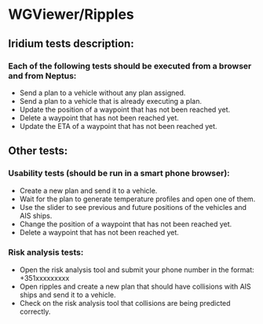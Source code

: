 # WGViewer/Ripples


## Iridium tests description:
### Each of the following tests should be executed from a browser and from Neptus:
- Send a plan to a vehicle without any plan assigned.
- Send a plan to a vehicle that is already executing a plan.
- Update the position of a waypoint that has not been reached yet.
- Delete a waypoint that has not been reached yet.
- Update the ETA of a waypoint that has not been reached yet.

## Other tests:

### Usability tests (should be run in a smart phone browser):
- Create a new plan and send it to a vehicle.
- Wait for the plan to generate temperature profiles and open one of them.
- Use the slider to see previous and future positions of the vehicles and AIS ships.
- Change the position of a waypoint that has not been reached yet.
- Delete a waypoint that has not been reached yet.

### Risk analysis tests:
- Open the risk analysis tool and submit your phone number in the format: +351xxxxxxxxx
- Open ripples and create a new plan that should have collisions with AIS ships and send it to a vehicle.
- Check on the risk analysis tool that collisions are being predicted correctly.